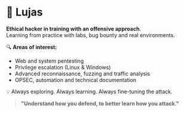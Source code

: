 # 👾 Lujas

**Ethical hacker in training with an offensive approach**.  
Learning from practice with labs, bug bounty and real environments.

🔍 **Areas of interest:**
- Web and system pentesting
- Privilege escalation (Linux & Windows)
- Advanced reconnaissance, fuzzing and traffic analysis
- OPSEC, automation and technical documentation

💡 Always exploring. Always learning. Always fine-tuning the attack.

> **"Understand how you defend, to better learn how you attack."**
